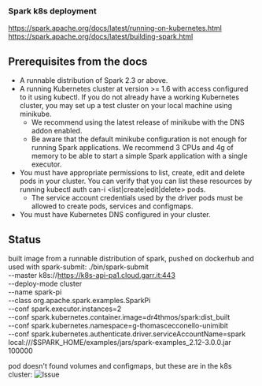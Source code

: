 ### Spark k8s deployment
https://spark.apache.org/docs/latest/running-on-kubernetes.html
https://spark.apache.org/docs/latest/building-spark.html

## Prerequisites from the docs
- A runnable distribution of Spark 2.3 or above.
- A running Kubernetes cluster at version >= 1.6 with access configured to it using kubectl. If you do not already have a working Kubernetes cluster, you may set up a test cluster on your local machine using minikube.
    - We recommend using the latest release of minikube with the DNS addon enabled.
    - Be aware that the default minikube configuration is not enough for running Spark applications. We recommend 3 CPUs and 4g of memory to be able to start a simple Spark application with a single executor.
- You must have appropriate permissions to list, create, edit and delete pods in your cluster. You can verify that you can list these resources by running kubectl auth can-i <list|create|edit|delete> pods.
    - The service account credentials used by the driver pods must be allowed to create pods, services and configmaps.
- You must have Kubernetes DNS configured in your cluster.

## Status
built image from a runnable distribution of spark, pushed on dockerhub and used with spark-submit:
./bin/spark-submit \
    --master k8s://https://k8s-api-pa1.cloud.garr.it:443 \
    --deploy-mode cluster \
    --name spark-pi \
    --class org.apache.spark.examples.SparkPi \
    --conf spark.executor.instances=2 \
    --conf spark.kubernetes.container.image=dr4thmos/spark:dist_built \
    --conf spark.kubernetes.namespace=g-thomascecconello-unimibit \
    --conf spark.kubernetes.authenticate.driver.serviceAccountName=spark \
    local:///$SPARK_HOME/examples/jars/spark-examples_2.12-3.0.0.jar 100000

pod doesn't found volumes and configmaps, but these are in the k8s cluster:
![Issue](https://github.com/dr4thmos/spark_submit/spark_submit_issue.png)
